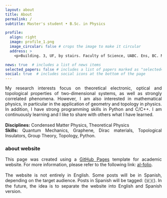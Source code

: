 ```yaml
---
layout: about
title: About
permalink: /
subtitle: Master's student • B.Sc. in Physics 

profile:
  align: right
  image: profile_1.png
  image_circular: false # crops the image to make it circular
  address: >
    <p>Building. 3, UF, by stairs. Faculty of Science, UABC. Ens, BC. Mex</p>

news: true  # includes a list of news items
selected_papers: false # includes a list of papers marked as "selected={true}"
social: true  # includes social icons at the bottom of the page
---
```


<!-- Write your biography here. Tell the world about yourself. Link to your favorite [subreddit](http://reddit.com). You can put a picture in, too. The code is already in, just name your picture `prof_pic.jpg` and put it in the `img/` folder.

Put your address / P.O. box / other info right below your picture. You can also disable any these elements by editing `profile` property of the YAML header of your `_pages/about.md`. Edit `_bibliography/papers.bib` and Jekyll will render your [publications page](/al-folio/publications/) automatically.

Link to your social media connections, too. This theme is set up to use [Font Awesome icons](http://fortawesome.github.io/Font-Awesome/) and [Academicons](https://jpswalsh.github.io/academicons/), like the ones below. Add your Facebook, Twitter, LinkedIn, Google Scholar, or just disable all of them. --> 

<p style="text-align:justify">
My research interests focus on theoretical electronic, optical and topological properties of two-dimensional systems, as well as strongly correlated phenomena. However, I am also interested in mathematical physics, in particular in the application of geometry and topology in physics. In addition, I have strong programming skills in Python and C/C++. I am continuously learning and I like to share with others what I have learned.<br><br>
<b>Disciplines:</b> Condensed Matter Physics, Theoretical Physics <br>
<b>Skills:</b> Quantum Mechanics, Graphene, Dirac materials, Topological Insulators, Group Theory, Topology, Python. 
</p>

### about website

<p style="text-align:justify">
This page was created using a <a href="https://pages.github.com/" target="_blank">GitHub Pages</a> template for academic website.  For more information, please refer to the following link: <a href="https://github.com/alshedivat/al-folio">al-folio</a>. <br><br>
The website is not entirely in English. Some posts will be in Spanish, depending on the target audience. Posts in Spanish will be tagged: (🇲🇽). In the future, the idea is to separate the website into  English and Spanish version.
</p>


<!--    <section id="anuncios" class="cta">
      <div class="container">
        <div class="text-center">
          <h3>Redes Sociales</h3>

	  <div class="fb-page" data-href="https://www.facebook.com/fcfm.uadec.mx" data-tabs="timeline" data-width="500" data-height="" data-small-header="false" data-adapt-container-width="true" data-hide-cover="false" data-show-facepile="true"><blockquote cite="https://www.facebook.com/fcfm.uadec.mx" class="fb-xfbml-parse-ignore"><a href="https://www.facebook.com/fcfm.uadec.mx">Físico Matemáticas UAdeC</a></blockquote></div>

	  <div class="fb-page" data-href="https://www.facebook.com/profile.php?id=100077201705675" data-tabs="timeline" data-width="500" data-height="" data-small-header="false" data-adapt-container-width="true" data-hide-cover="false" data-show-facepile="true"><blockquote cite="https://www.facebook.com/profile.php?id=100077201705675" class="fb-xfbml-parse-ignore"><a href="https://www.facebook.com/profile.php?id=100077201705675">Maestría en Matemática Educativa, FCFM, UAdeC</a></blockquote></div>
	  	  
        
        </div>
      </div>
    </section>-->

